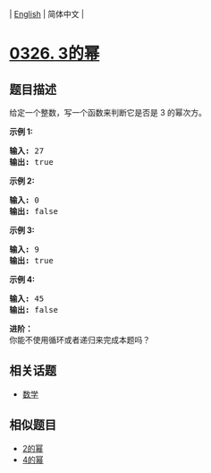 
| [English](README_EN.md) | 简体中文 |

# [0326. 3的幂](https://leetcode-cn.com/problems/power-of-three/)

## 题目描述

<p>给定一个整数，写一个函数来判断它是否是 3&nbsp;的幂次方。</p>

<p><strong>示例 1:</strong></p>

<pre><strong>输入:</strong> 27
<strong>输出:</strong> true
</pre>

<p><strong>示例 2:</strong></p>

<pre><strong>输入:</strong> 0
<strong>输出:</strong> false</pre>

<p><strong>示例 3:</strong></p>

<pre><strong>输入:</strong> 9
<strong>输出:</strong> true</pre>

<p><strong>示例 4:</strong></p>

<pre><strong>输入:</strong> 45
<strong>输出:</strong> false</pre>

<p><strong>进阶：</strong><br>
你能不使用循环或者递归来完成本题吗？</p>


## 相关话题

- [数学](https://leetcode-cn.com/tag/math)

## 相似题目

- [2的幂](../power-of-two/README.md)
- [4的幂](../power-of-four/README.md)
